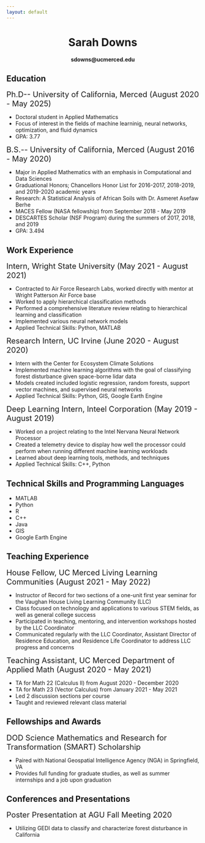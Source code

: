 ```yaml
---
layout: default
---
```


<center> <h1>Sarah Downs </h1></center>

<center> <b>sdowns@ucmerced.edu</b> </center>

## Education

<span style="font-size:20px"> Ph.D-- University of California, Merced (August 2020 - May 2025)</span>
- Doctoral student in Applied Mathematics
- Focus of interest in the fields of machine learninig, neural networks, optimization, and fluid dynamics
- GPA: 3.77

<span style="font-size:20px"> B.S.-- University of California, Merced (August 2016 - May 2020)</span>
- Major in Applied Mathematics with an emphasis in Computational and Data Sciences
- Graduational Honors; Chancellors Honor List for 2016-2017, 2018-2019, and 2019-2020 academic years
- Research: A Statistical Analysis of African Soils with Dr. Asmeret Asefaw Berhe
- MACES Fellow (NASA fellowship) from September 2018 - May 2019
- DESCARTES Scholar (NSF Program) during the summers of 2017, 2018, and 2019
- GPA: 3.494

## Work Experience

<span style="font-size:20px"> Intern, Wright State University (May 2021 - August 2021) </span>
- Contracted to Air Force Research Labs, worked directly with mentor at Wright Patterson Air Force base
- Worked to apply hierarchical classification methods
- Performed a comprehensive literature review relating to hierarchical learning and classification
- Implemented various neural network models
- Applied Technical Skills: Python, MATLAB

<span style="font-size:20px"> Research Intern, UC Irvine (June 2020 - August 2020)</span>
- Intern with the Center for Ecosystem Climate Solutions
- Implemented machine learning algorithms with the goal of classifying forest disturbance given space-borne lidar data
- Models created included logistic regression, random forests, support vector machines, and supervised neural networks
- Applied Technical Skills: Python, GIS, Google Earth Engine

<span style="font-size:20px"> Deep Learning Intern, Inteel Corporation (May 2019 - August 2019)</span>
- Worked on a project relating to the Intel Nervana Neural Network Processor
- Created a telemetry device to display how well the processor could perform when running different machine learning workloads
- Learned about deep learning tools, methods, and techniques
- Applied Technical Skills: C++, Python

## Technical Skills and Programming Languages
- MATLAB
- Python
- R
- C++
- Java
- GIS
- Google Earth Engine

## Teaching Experience

<span style="font-size:20px"> House Fellow, UC Merced Living Learning Communities (August 2021 - May 2022)</span>
- Instructor of Record for two sections of a one-unit first year seminar for the Vaughan House Living Learning Community (LLC)
- Class focused on technology and applications to various STEM fields, as well as general college success
- Participated in teaching, mentoring, and intervention workshops hosted by the LLC Coordinator
- Communicated regularly with the LLC Coordinator, Assistant Director of Residence Education, and Residence Life Coordinator to address LLC progress and concerns

<span style="font-size:20px"> Teaching Assistant, UC Merced Department of Applied Math (August 2020 - May 2021)</span>
- TA for Math 22 (Calculus II) from August 2020 - December 2020
- TA for Math 23 (Vector Calculus) from January 2021 - May 2021
- Led 2 discussion sections per course 
- Taught and reviewed relevant class material

## Fellowships and Awards

<span style="font-size:20px"> DOD Science Mathematics and Research for Transformation (SMART) Scholarship</span>
- Paired with National Geospatial Intelligence Agency (NGA) in Springfield, VA
- Provides full funding for graduate studies, as well as summer internships and a job upon graduation

## Conferences and Presentations
<span style="font-size:20px"> Poster Presentation at AGU Fall Meeting 2020</span>
- Utilizing GEDI data to classify and characterize forest disturbance in California